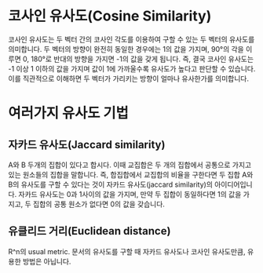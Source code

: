 # 코사인 유사도(Cosine Similarity)

코사인 유사도는 두 벡터 간의 코사인 각도를 이용하여 구할 수 있는 두 벡터의 유사도를 의미합니다. 두 벡터의 방향이 완전히 동일한 경우에는 1의 값을 가지며, 90°의 각을 이루면 0, 180°로 반대의 방향을 가지면 -1의 값을 갖게 됩니다. 즉, 결국 코사인 유사도는 -1 이상 1 이하의 값을 가지며 값이 1에 가까울수록 유사도가 높다고 판단할 수 있습니다. 이를 직관적으로 이해하면 두 벡터가 가리키는 방향이 얼마나 유사한가를 의미합니다.



# 여러가지 유사도 기법

## 자카드 유사도(Jaccard similarity)

A와 B 두개의 집합이 있다고 합시다. 이때 교집합은 두 개의 집합에서 공통으로 가지고 있는 원소들의 집합을 말합니다. 즉, 합집합에서 교집합의 비율을 구한다면 두 집합 A와 B의 유사도를 구할 수 있다는 것이 자카드 유사도(jaccard similarity)의 아이디어입니다. 자카드 유사도는 0과 1사이의 값을 가지며, 만약 두 집합이 동일하다면 1의 값을 가지고, 두 집합의 공통 원소가 없다면 0의 값을 갖습니다.



## 유클리드 거리(Euclidean distance)

R^n의 usual metric. 문서의 유사도를 구할 때 자카드 유사도나 코사인 유사도만큼, 유용한 방법은 아닙니다.